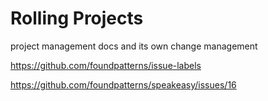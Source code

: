 # Rolling Projects

project management docs and its own change management

https://github.com/foundpatterns/issue-labels

https://github.com/foundpatterns/speakeasy/issues/16
